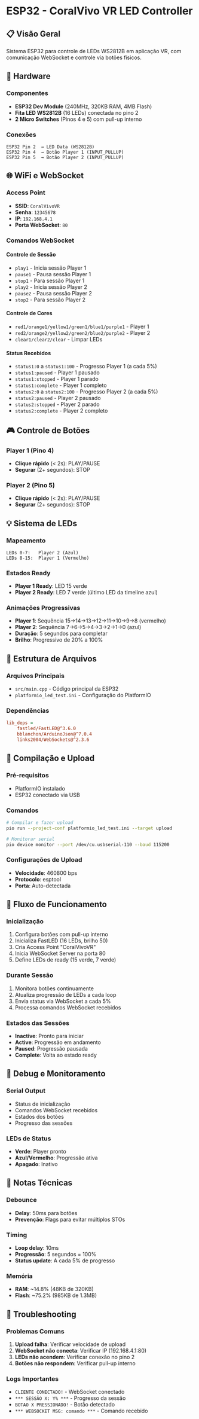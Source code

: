 # ESP32 - CoralVivo VR LED Controller

## 📋 Visão Geral

Sistema ESP32 para controle de LEDs WS2812B em aplicação VR, com comunicação WebSocket e controle via botões físicos.

## 🔧 Hardware

### Componentes
- **ESP32 Dev Module** (240MHz, 320KB RAM, 4MB Flash)
- **Fita LED WS2812B** (16 LEDs) conectada no pino 2
- **2 Micro Switches** (Pinos 4 e 5) com pull-up interno

### Conexões
```
ESP32 Pin 2  → LED Data (WS2812B)
ESP32 Pin 4  → Botão Player 1 (INPUT_PULLUP)
ESP32 Pin 5  → Botão Player 2 (INPUT_PULLUP)
```

## 🌐 WiFi e WebSocket

### Access Point
- **SSID**: `CoralVivoVR`
- **Senha**: `12345678`
- **IP**: `192.168.4.1`
- **Porta WebSocket**: `80`

### Comandos WebSocket

#### Controle de Sessão
- `play1` - Inicia sessão Player 1
- `pause1` - Pausa sessão Player 1
- `stop1` - Para sessão Player 1
- `play2` - Inicia sessão Player 2
- `pause2` - Pausa sessão Player 2
- `stop2` - Para sessão Player 2

#### Controle de Cores
- `red1/orange1/yellow1/green1/blue1/purple1` - Player 1
- `red2/orange2/yellow2/green2/blue2/purple2` - Player 2
- `clear1/clear2/clear` - Limpar LEDs

#### Status Recebidos
- `status1:0` a `status1:100` - Progresso Player 1 (a cada 5%)
- `status1:paused` - Player 1 pausado
- `status1:stopped` - Player 1 parado
- `status1:complete` - Player 1 completo
- `status2:0` a `status2:100` - Progresso Player 2 (a cada 5%)
- `status2:paused` - Player 2 pausado
- `status2:stopped` - Player 2 parado
- `status2:complete` - Player 2 completo

## 🎮 Controle de Botões

### Player 1 (Pino 4)
- **Clique rápido** (< 2s): PLAY/PAUSE
- **Segurar** (2+ segundos): STOP

### Player 2 (Pino 5)
- **Clique rápido** (< 2s): PLAY/PAUSE
- **Segurar** (2+ segundos): STOP

## 💡 Sistema de LEDs

### Mapeamento
```
LEDs 0-7:   Player 2 (Azul)
LEDs 8-15:  Player 1 (Vermelho)
```

### Estados Ready
- **Player 1 Ready**: LED 15 verde
- **Player 2 Ready**: LED 7 verde (último LED da timeline azul)

### Animações Progressivas
- **Player 1**: Sequência 15→14→13→12→11→10→9→8 (vermelho)
- **Player 2**: Sequência 7→6→5→4→3→2→1→0 (azul)
- **Duração**: 5 segundos para completar
- **Brilho**: Progressivo de 20% a 100%

## 📁 Estrutura de Arquivos

### Arquivos Principais
- `src/main.cpp` - Código principal da ESP32
- `platformio_led_test.ini` - Configuração do PlatformIO

### Dependências
```ini
lib_deps = 
    fastled/FastLED@^3.6.0
    bblanchon/ArduinoJson@^7.0.4
    links2004/WebSockets@^2.3.6
```

## 🚀 Compilação e Upload

### Pré-requisitos
- PlatformIO instalado
- ESP32 conectado via USB

### Comandos
```bash
# Compilar e fazer upload
pio run --project-conf platformio_led_test.ini --target upload

# Monitorar serial
pio device monitor --port /dev/cu.usbserial-110 --baud 115200
```

### Configurações de Upload
- **Velocidade**: 460800 bps
- **Protocolo**: esptool
- **Porta**: Auto-detectada

## 🔄 Fluxo de Funcionamento

### Inicialização
1. Configura botões com pull-up interno
2. Inicializa FastLED (16 LEDs, brilho 50)
3. Cria Access Point "CoralVivoVR"
4. Inicia WebSocket Server na porta 80
5. Define LEDs de ready (15 verde, 7 verde)

### Durante Sessão
1. Monitora botões continuamente
2. Atualiza progressão de LEDs a cada loop
3. Envia status via WebSocket a cada 5%
4. Processa comandos WebSocket recebidos

### Estados das Sessões
- **Inactive**: Pronto para iniciar
- **Active**: Progressão em andamento
- **Paused**: Progressão pausada
- **Complete**: Volta ao estado ready

## 🐛 Debug e Monitoramento

### Serial Output
- Status de inicialização
- Comandos WebSocket recebidos
- Estados dos botões
- Progresso das sessões

### LEDs de Status
- **Verde**: Player pronto
- **Azul/Vermelho**: Progressão ativa
- **Apagado**: Inativo

## 📝 Notas Técnicas

### Debounce
- **Delay**: 50ms para botões
- **Prevenção**: Flags para evitar múltiplos STOs

### Timing
- **Loop delay**: 10ms
- **Progressão**: 5 segundos = 100%
- **Status update**: A cada 5% de progresso

### Memória
- **RAM**: ~14.8% (48KB de 320KB)
- **Flash**: ~75.2% (985KB de 1.3MB)

## 🔧 Troubleshooting

### Problemas Comuns
1. **Upload falha**: Verificar velocidade de upload
2. **WebSocket não conecta**: Verificar IP (192.168.4.1:80)
3. **LEDs não acendem**: Verificar conexão no pino 2
4. **Botões não respondem**: Verificar pull-up interno

### Logs Importantes
- `CLIENTE CONECTADO!` - WebSocket conectado
- `*** SESSÃO X: Y% ***` - Progresso da sessão
- `BOTAO X PRESSIONADO!` - Botão detectado
- `*** WEBSOCKET MSG: comando ***` - Comando recebido
